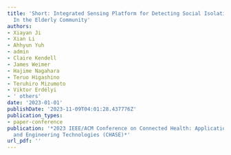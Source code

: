 ```yaml
---
title: 'Short: Integrated Sensing Platform for Detecting Social Isolation and Loneliness
  In the Elderly Community'
authors:
- Xiayan Ji
- Xian Li
- Ahhyun Yuh
- admin
- Claire Kendell
- James Weimer
- Hajime Nagahara
- Teruo Higashino
- Teruhiro Mizumoto
- Viktor Erdélyi
- ' others'
date: '2023-01-01'
publishDate: '2023-11-09T04:01:28.437776Z'
publication_types:
- paper-conference
publication: '*2023 IEEE/ACM Conference on Connected Health: Applications, Systems
  and Engineering Technologies (CHASE)*'
url_pdf: ''
---
```

